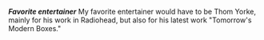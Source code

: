 ***Favorite entertainer***
My favorite entertainer would have to be Thom Yorke, mainly for his work in Radiohead, but also for his latest work "Tomorrow's Modern Boxes."
